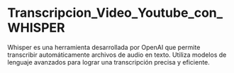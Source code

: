 # Transcripcion_Video_Youtube_con_WHISPER
Whisper es una herramienta desarrollada por OpenAI que permite transcribir automáticamente archivos de audio en texto. Utiliza modelos de lenguaje avanzados para lograr una transcripción precisa y eficiente.

